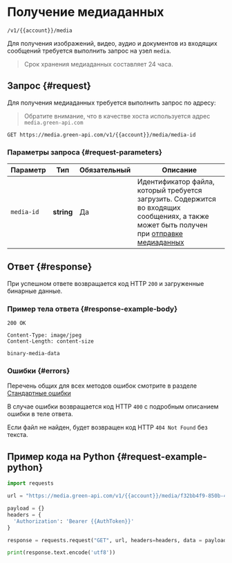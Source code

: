 # Получение медиаданных

`/v1/{{account}}/media`

Для получения изображений, видео, аудио и документов из входящих сообщений требуется выполнить запрос на узел `media`.

> Срок хранения медиаданных составляет 24 часа.

## Запрос {#request}

Для получения медиаданных требуется выполнить запрос по адресу:

> Обратите внимание, что в качестве хоста используется адрес `media.green-api.com`

```
GET https://media.green-api.com/v1/{{account}}/media/media-id
```

### Параметры запроса {#request-parameters}

Параметр | Тип | Обязательный | Описание
----- | ----- | ----- | -----
`media-id` | **string** | Да | Идентификатор файла, который требуется загрузить. Содержится во входящих сообщениях, а также может быть получен при [отправке медиаданных](upload.md) 


## Ответ {#response}

При успешном ответе возвращается код HTTP `200` и загруженные бинарные данные.

### Пример тела ответа {#response-example-body}

```
200 OK
```

```
Content-Type: image/jpeg
Content-Length: content-size

binary-media-data
```

### Ошибки {#errors}

Перечень общих для всех методов ошибок смотрите в разделе [Стандартные ошибки](../errors.md)

В случае ошибки возвращается код HTTP `400` с подробным описанием ошибки в теле ответа.

Если файл не найден, будет возвращен код HTTP `404 Not Found` без текста.

## Пример кода на Python  {#request-example-python}

```python
import requests

url = "https://media.green-api.com/v1/{{account}}/media/f32bb4f9-850b-43c6-9b91-279831914c95"

payload = {}
headers = {
  'Authorization': 'Bearer {{AuthToken}}'
}

response = requests.request("GET", url, headers=headers, data = payload)

print(response.text.encode('utf8'))
```